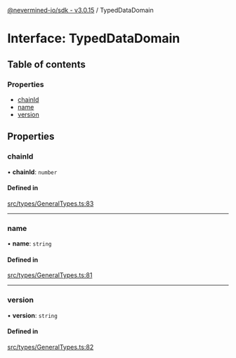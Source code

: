 [@nevermined-io/sdk - v3.0.15](../code-reference.md) / TypedDataDomain

# Interface: TypedDataDomain

## Table of contents

### Properties

- [chainId](TypedDataDomain.md#chainid)
- [name](TypedDataDomain.md#name)
- [version](TypedDataDomain.md#version)

## Properties

### chainId

• **chainId**: `number`

#### Defined in

[src/types/GeneralTypes.ts:83](https://github.com/nevermined-io/sdk-js/blob/172733038c5edaf3c10f438cc01aecd8a5cd0ce8/src/types/GeneralTypes.ts#L83)

---

### name

• **name**: `string`

#### Defined in

[src/types/GeneralTypes.ts:81](https://github.com/nevermined-io/sdk-js/blob/172733038c5edaf3c10f438cc01aecd8a5cd0ce8/src/types/GeneralTypes.ts#L81)

---

### version

• **version**: `string`

#### Defined in

[src/types/GeneralTypes.ts:82](https://github.com/nevermined-io/sdk-js/blob/172733038c5edaf3c10f438cc01aecd8a5cd0ce8/src/types/GeneralTypes.ts#L82)
